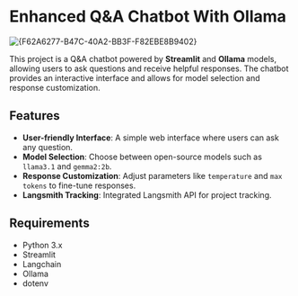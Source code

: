 # Enhanced Q&A Chatbot With Ollama 
![{F62A6277-B47C-40A2-BB3F-F82EBE8B9402}](https://github.com/user-attachments/assets/6e23566c-6a1c-4143-bbb3-515f6643293d)


This project is a Q&A chatbot powered by **Streamlit** and **Ollama** models, allowing users to ask questions and receive helpful responses. The chatbot provides an interactive interface and allows for model selection and response customization.

## Features
- **User-friendly Interface**: A simple web interface where users can ask any question.
- **Model Selection**: Choose between open-source models such as `llama3.1` and `gemma2:2b`.
- **Response Customization**: Adjust parameters like `temperature` and `max tokens` to fine-tune responses.
- **Langsmith Tracking**: Integrated Langsmith API for project tracking.

## Requirements
- Python 3.x
- Streamlit
- Langchain
- Ollama
- dotenv


